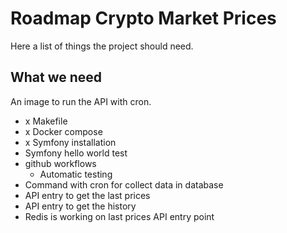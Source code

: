 # Roadmap Crypto Market Prices

Here a list of things the project should need.

## What we need

An image to run the API with cron.

- x Makefile
- x Docker compose
- x Symfony installation
- Symfony hello world test
- github workflows
    - Automatic testing
- Command with cron for collect data in database
- API entry to get the last prices
- API entry to get the history
- Redis is working on last prices API entry point
